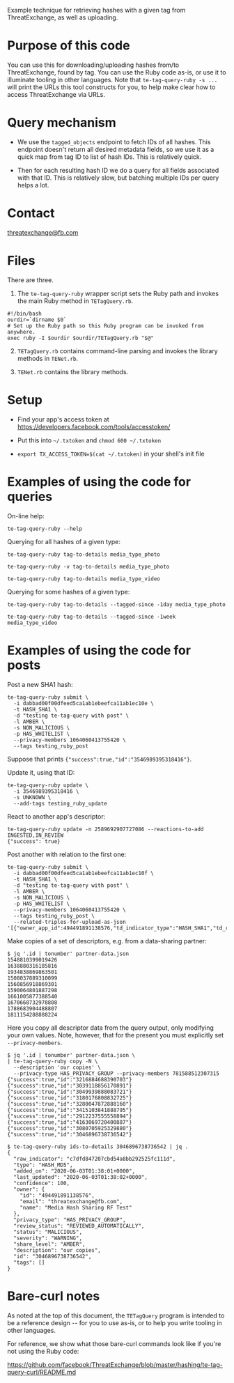 Example technique for retrieving hashes with a given tag from ThreatExchange, as well as uploading.

# Purpose of this code

You can use this for downloading/uploading hashes from/to ThreatExchange, found by tag. You can use the Ruby code as-is, or use it to illuminate tooling in other languages. Note that `te-tag-query-ruby -s ...` will print the URLs this tool constructs for you, to help make clear how to access ThreatExchange via URLs.

# Query mechanism

* We use the `tagged_objects` endpoint to fetch IDs of all hashes. This
endpoint doesn't return all desired metadata fields, so we use it as a quick
map from tag ID to list of hash IDs. This is relatively quick.

* Then for each resulting hash ID we do a query for all fields associated with
that ID. This is relatively slow, but batching multiple IDs per query helps a
lot.

# Contact

threatexchange@fb.com

# Files

There are three.

1. The `te-tag-query-ruby` wrapper script sets the Ruby path and invokes the main Ruby method in `TETagQuery.rb`.

```
#!/bin/bash
ourdir=`dirname $0`
# Set up the Ruby path so this Ruby program can be invoked from anywhere.
exec ruby -I $ourdir $ourdir/TETagQuery.rb "$@"
```

2. `TETagQuery.rb` contains command-line parsing and invokes the library methods in `TENet.rb`.

3. `TENet.rb` contains the library methods.

# Setup

* Find your app's access token at https://developers.facebook.com/tools/accesstoken/

* Put this into `~/.txtoken` and `chmod 600 ~/.txtoken`

* `export TX_ACCESS_TOKEN=$(cat ~/.txtoken)` in your shell's init file

# Examples of using the code for queries

On-line help:
```
te-tag-query-ruby --help
```

Querying for all hashes of a given type:
```
te-tag-query-ruby tag-to-details media_type_photo

te-tag-query-ruby -v tag-to-details media_type_photo

te-tag-query-ruby tag-to-details media_type_video
```

Querying for some hashes of a given type:
```
te-tag-query-ruby tag-to-details --tagged-since -1day media_type_photo

te-tag-query-ruby tag-to-details --tagged-since -1week media_type_video
```

# Examples of using the code for posts

Post a new SHA1 hash:

```
te-tag-query-ruby submit \
  -i dabbad00f00dfeed5ca1ab1ebeefca11ab1ec10e \
  -t HASH_SHA1 \
  -d "testing te-tag-query with post" \
  -l AMBER \
  -s NON_MALICIOUS \
  -p HAS_WHITELIST \
  --privacy-members 1064060413755420 \
  --tags testing_ruby_post
```

Suppose that prints `{"success":true,"id":"3546989395318416"}`.

Update it, using that ID:

```
te-tag-query-ruby update \
  -i 3546989395318416 \
  -s UNKNOWN \
  --add-tags testing_ruby_update
```

React to another app's descriptor:

```
te-tag-query-ruby update -n 2589692907727086 --reactions-to-add INGESTED,IN_REVIEW
{"success": true}
```

Post another with relation to the first one:

```
te-tag-query-ruby submit \
  -i dabbad00f00dfeed5ca1ab1ebeefca11ab1ec10f \
  -t HASH_SHA1 \
  -d "testing te-tag-query with post" \
  -l AMBER \
  -s NON_MALICIOUS \
  -p HAS_WHITELIST \
  --privacy-members 1064060413755420 \
  --tags testing_ruby_post \
  --related-triples-for-upload-as-json '[{"owner_app_id":494491891138576,"td_indicator_type":"HASH_SHA1","td_raw_indicator":"dabbad00f00dfeed5ca1ab1ebeefca11ab1ec10e"}]'
```

Make copies of a set of descriptors, e.g. from a data-sharing partner:

```
$ jq '.id | tonumber' partner-data.json
1548810399019426
1638880316185816
1934838869863501
1508037889310099
1560856918869301
1590064801887298
1661005877388540
1670668732978808
1788683904488807
1811154288888224
```

Here you copy all descriptor data from the query output, only modifying your own values.
Note, however, that for the present you must explicitly set `--privacy-members`.

```
$ jq '.id | tonumber' partner-data.json \
| te-tag-query-ruby copy -N \
  --description 'our copies' \
  --privacy-type HAS_PRIVACY_GROUP --privacy-members 781588512307315
{"success":true,"id":"3216884688390703"}
{"success":true,"id":"3039118856170891"}
{"success":true,"id":"3049939888083721"}
{"success":true,"id":"3180176808832725"}
{"success":true,"id":"3280047872888160"}
{"success":true,"id":"3415103841888795"}
{"success":true,"id":"2912237555558894"}
{"success":true,"id":"4163069720400887"}
{"success":true,"id":"3080705925329880"}
{"success":true,"id":"3046896738736542"}
```

```
$ te-tag-query-ruby ids-to-details 3046896738736542 | jq .
{
  "raw_indicator": "c7dfd847207cbd54a8bb292525fc111d",
  "type": "HASH_MD5",
  "added_on": "2020-06-03T01:38:01+0000",
  "last_updated": "2020-06-03T01:38:02+0000",
  "confidence": 100,
  "owner": {
    "id": "494491891138576",
    "email": "threatexchange@fb.com",
    "name": "Media Hash Sharing RF Test"
  },
  "privacy_type": "HAS_PRIVACY_GROUP",
  "review_status": "REVIEWED_AUTOMATICALLY",
  "status": "MALICIOUS",
  "severity": "WARNING",
  "share_level": "AMBER",
  "description": "our copies",
  "id": "3046896738736542",
  "tags": []
}
```

# Bare-curl notes

As noted at the top of this document, the `TETagQuery` program is intended to be a reference design -- for you to use as-is, or to help you write tooling in other languages.

For reference, we show what those bare-curl commands look like if you're not using the Ruby code:

https://github.com/facebook/ThreatExchange/blob/master/hashing/te-tag-query-curl/README.md
